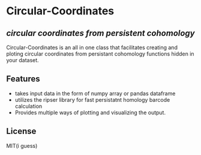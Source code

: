 # Circular-Coordinates
## _circular coordinates from persistent cohomology_





Circular-Coordinates is an all in one class that facilitates creating and ploting circular coordinates from persistant cohomology functions hidden in your dataset.  

## Features

- takes input data in the form of numpy array or pandas dataframe
- utilizes the ripser library for fast persistatnt homology barcode calculation 
- Provides multiple ways of plotting and visualizing the output.




## License

MIT(i guess)

